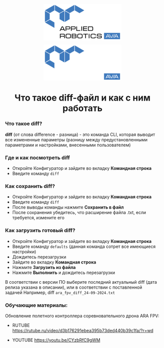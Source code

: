 <p align="center">
  <img style="
           display: block; 
           margin-left: auto;
           margin-right: auto;
           width: 50%;"
    src="../logo/logo_black.png#gh-light-mode-only" alt="ara_logo"/>
</p>

<p align="center">
  <img style="
           display: block; 
           margin-left: auto;
           margin-right: auto;
           width: 50%;
  }"
    src="../logo/logo_white.png#gh-dark-mode-only" alt="ara_logo"/>
</p>

<h1 style="text-align: center;">Что такое diff-файл и как с ним работать</h1>

### Что такое diff?
**diff** (от слова difference - разница) - это команда CLI, которая выводит все измененные параметры (разницу между предустановленными параметрами и настройками, внесенными пользователем)

### Где и как посмотреть diff
- Откройте Конфигуратор и зайдите во вкладку **Командная строка**
- Введите команду ```diff```
### Как сохранить diff?
- Откройте Конфигуратор и зайдите во вкладку **Командная строка**
- Введите команду ```diff```
- После выводы команды нажмите **Сохранить в файл**
- После сохранения убедитесь, что расширение файла .txt, если требуется, измените его
### Как загрузить готовый diff?
- Откройте Конфигуратор и зайдите во вкладку **Командная строка**
- Введите команду ```defaults``` (данная команда сотрет все имеющиеся настройки)
- Дождитесь перезагрузки
- Зайдите во вкладку **Командная строка**
- Нажмите **Загрузить из файла**
- Нажмите **Выполнить** и дождитесь перезагрузки

В соответствии с версии ПО выберите последний актуальный diff (дата релиза указана в описании), или в соответствии с поставленной задачей
Например, diff ```ara_fpv_diff_24-09-2024.txt```

### Обучающие материалы:
Обновление полетного контроллера соревновательного дрона ARA FPV: 
- RUTUBE https://rutube.ru/video/d3b176291ebea395b73ded440b39c1fa/?r=wd

- YOUTUBE https://youtu.be/CYzbRfC9gWM